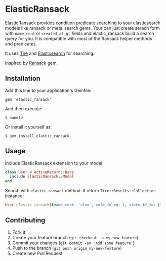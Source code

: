 # ElasticRansack

ElasticRansack provides condition predicate searching to your elasticsearch models like ransack or meta_search gems.
Your can just create serach form with `name_cont` or `created_at_gt` fields and elastic_ransack build a search query for you.
It is compatible with most of the Ransack helper methods and predicates.

It uses [Tire](https://github.com/karmi/tire) and [Elasticsearch](http://www.elasticsearch.org/) for searching.

Inspired by [Ransack](https://github.com/ernie/ransack) gem.

## Installation

Add this line to your application's Gemfile:

    gem 'elastic_ransack'

And then execute:

    $ bundle

Or install it yourself as:

    $ gem install elastic_ransack

## Usage

Include ElasticRansack extension to your model:

```ruby
class User < ActiveRecord::Base
  include ElasticRansack::Model
end
```

Search with `elastic_ransack` method. It return `Tire::Results::Collection` instance:

```ruby
User.elastic_ransack({name_cont: 'alex', role_id_eq: 1, state_id_in: [2, 3], created_at_gt: 1.day.ago})
```

## Contributing

1. Fork it
2. Create your feature branch (`git checkout -b my-new-feature`)
3. Commit your changes (`git commit -am 'Add some feature'`)
4. Push to the branch (`git push origin my-new-feature`)
5. Create new Pull Request

